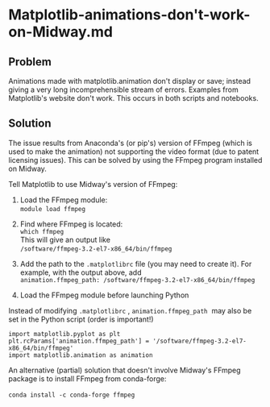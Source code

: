 # Matplotlib-animations-don't-work-on-Midway.md
Problem
-------

Animations made with matplotlib.animation don't display or save; instead giving a very long incomprehensible stream of errors. Examples from Matplotlib's website don't work. This occurs in both scripts and notebooks.

Solution
--------

The issue results from Anaconda's (or pip's) version of FFmpeg (which is used to make the animation) not supporting the video format (due to patent licensing issues). This can be solved by using the FFmpeg program installed on Midway.

Tell Matplotlib to use Midway's version of FFmpeg:  

1.  Load the FFmpeg module:  
    `module load ffmpeg` 
2.  Find where FFmpeg is located:  
    `which ffmpeg`  
    This will give an output like  
    `/software/ffmpeg-3.2-el7-x86_64/bin/ffmpeg` 
3.  Add the path to the `.matplotlibrc` file (you may need to create it). For example, with the output above, add  
    `animation.ffmpeg_path: /software/ffmpeg-3.2-el7-x86_64/bin/ffmpeg`
    
4.  Load the FFmpeg module before launching Python

Instead of modifying `.matplotlibrc` , `animation.ffmpeg_path`  may also be set in the Python script (order is important!)

    import matplotlib.pyplot as plt
    plt.rcParams['animation.ffmpeg_path'] = '/software/ffmpeg-3.2-el7-x86_64/bin/ffmpeg' 
    import matplotlib.animation as animation

An alternative (partial) solution that doesn't involve Midway's FFmpeg package is to install FFmpeg from conda-forge:

`conda install -c conda-forge ffmpeg` 
